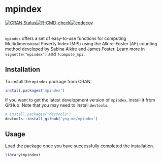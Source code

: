 # mpindex

<!-- badges: start -->
<div style="padding-bottom: 20px;">
  <div style="display: flex; align-items: center;">
    <a style="display: inline-flex;" href="https://cran.r-project.org/package=mpindex" target="_blank">
      <img src="https://www.r-pkg.org/badges/version/mpindex" alt="CRAN Status" />
    </a> 
    <a style="display: inline-flex;" href="https://github.com/yng-me/mpindex/actions/workflows/R-CMD-check.yaml" target="_blank">
    <img src="https://github.com/yng-me/mpindex/actions/workflows/R-CMD-check.yaml/badge.svg" alt="R-CMD-check" />
    </a>
    <a style="display: inline-flex;" href="https://app.codecov.io/github/yng-me/mpindex?branch=main" target="_blank">
      <img src="https://codecov.io/github/yng-me/mpindex/branch/main/graph/badge.svg" alt="codecov" />
    </a>
  </div>
</div>
<!-- badges: end -->

`mpindex` offers a set of easy-to-use functions for computing Multidimensional Poverty Index (MPI) using the Alkire-Foster (AF) counting method developed by Sabina Alkire and James Foster. Learn more in `vignette("mpindex")` and `?compute_mpi`.

## Installation

To install the `mpindex` package from CRAN:

```r
install.packages('mpindex')
```

If you want to get the latest development version of `mpindex`, install it from GitHub. Note that you may need to install `devtools`.

```r
# install.packages("devtools")
devtools::install_github('yng-me/mpindex')
```
## Usage

Load the package once you have successfully completed the installation.

```r
library(mpindex)
```

